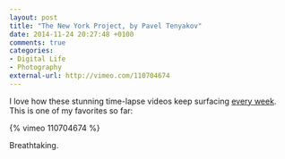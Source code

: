 ```yaml
---
layout: post
title: "The New York Project, by Pavel Tenyakov"
date: 2014-11-24 20:27:48 +0100
comments: true
categories: 
- Digital Life
- Photography
external-url: http://vimeo.com/110704674
---
```


I love how these stunning time-lapse videos keep surfacing [every week](http://www.thenewsprint.co/2014/11/22/two-lands-gorgeous-timelapse-of-the-aurora-borealis/). This is one of my favorites so far: 

{% vimeo 110704674 %}

Breathtaking.